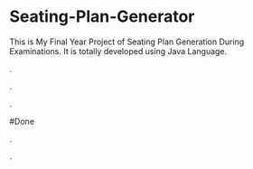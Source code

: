 # Seating-Plan-Generator

This is My Final Year Project of Seating Plan Generation During Examinations. It is totally developed using Java Language.












.

































.












































































































































































































.





















































#Done










































































































.




































































































































































































































































































































































































































































































.







































